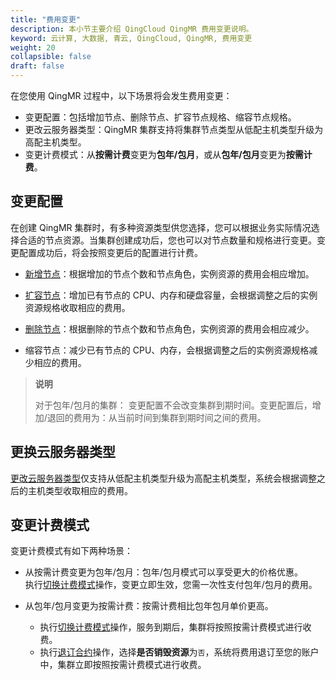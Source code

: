 ```yaml
---
title: "费用变更"
description: 本小节主要介绍 QingCloud QingMR 费用变更说明。 
keyword: 云计算, 大数据, 青云, QingCloud, QingMR, 费用变更
weight: 20
collapsible: false
draft: false
---
```


在您使用 QingMR 过程中，以下场景将会发生费用变更：

- 变更配置：包括增加节点、删除节点、扩容节点规格、缩容节点规格。
- 更改云服务器类型：QingMR 集群支持将集群节点类型从低配主机类型升级为高配主机类型。
- 变更计费模式：从**按需计费**变更为**包年/包月**，或从**包年/包月**变更为**按需计费**。

## 变更配置

在创建 QingMR 集群时，有多种资源类型供您选择，您可以根据业务实际情况选择合适的节点资源。当集群创建成功后，您也可以对节点数量和规格进行变更。变更配置成功后，将会按照变更后的配置进行计费。   

- [新增节点](../../manual/mgt_node/add_node)：根据增加的节点个数和节点角色，实例资源的费用会相应增加。
- [扩容节点](../../manual/mgt_node/capacity_expansion)：增加已有节点的 CPU、内存和硬盘容量，会根据调整之后的实例资源规格收取相应的费用。

- [删除节点](../../manual/mgt_node/delete_node)：根据删除的节点个数和节点角色，实例资源的费用会相应减少。
- 缩容节点：减少已有节点的 CPU、内存，会根据调整之后的实例资源规格减少相应的费用。

> **说明**
> 
> 对于包年/包月的集群：
> 变更配置不会改变集群到期时间。变更配置后，增加/退回的费用为：从当前时间到集群到期时间之间的费用。

## 更换云服务器类型

[更改云服务器类型](../../manual/mgt_cluster/switch_node_mode)仅支持从低配主机类型升级为高配主机类型，系统会根据调整之后的主机类型收取相应的费用。

## 变更计费模式

变更计费模式有如下两种场景：

- 从按需计费变更为包年/包月：包年/包月模式可以享受更大的价格优惠。   
  执行[切换计费模式](../../manual/mgt_cluster/switch_billing_mode)操作，变更立即生效，您需一次性支付包年/包月的费用。  

- 从包年/包月变更为按需计费：按需计费相比包年包月单价更高。   
  - 执行[切换计费模式](../../manual/mgt_cluster/switch_billing_mode)操作，服务到期后，集群将按照按需计费模式进行收费。
  - 执行[退订合约](../../manual/mgt_cluster/unsubscribe)操作，选择**是否销毁资源**为`否`，系统将费用退订至您的账户中，集群立即按照按需计费模式进行收费。   






